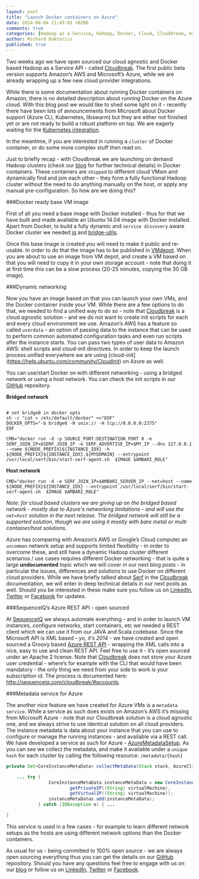 ```yaml
---
layout: post
title: "Launch Docker containers on Azure"
date: 2014-08-04 21:43:01 +0200
comments: true
categories: [Hadoop as a Service, Hadoop, Docker, Cloud, Cloudbreak, Azure]
author: Richard Doktorics
published: true
---
```


Two weeks ago we have open sourced our cloud agnostic and Docker based Hadoop as a Service API - called [Cloudbreak](http://sequenceiq.com/cloudbreak). 
The first public beta version supports Amazon’s AWS and Microsoft’s Azure, while we are already wrapping up a few new cloud provider integrations. 

While there is some documentation about running Docker containers on Amazon, there is no detailed description about running Docker on the Azure cloud.
With this blog post we would like to shed some light on it - recently there have been lots of announcements from Microsoft about Docker support (Azure CLI, Kubernetes, libswarm) but they are either not finished yet or are not ready to build a robust platform on top.
We are eagerly waiting for the [Kubernetes integration](http://azure.microsoft.com/blog/2014/07/10/azure-collaboration-with-google-and-docker/).

In the meantime, if you are interested in running a `cluster` of Docker container, or do some more complex stuff then read on.

Just to briefly recap - with Cloudbreak we are launching on demand Hadoop clusters (check our [blog](http://blog.sequenceiq.com/blog/2014/07/25/cloudbreak-technology/) for further technical details) in Docker containers. These containers are `shipped` to different cloud VMsm and dynamically find and join each other - they form a fully functional Hadoop cluster without the need to do anything manually on the host, or apply any manual pre-configuration.
So how are we doing this? 

<!--more-->

###Docker ready base VM image

First of all you need a base image with Docker installed - thus for that we have built and made available an Ubuntu 14.04 image with Docker installed. Apart from Docker, to build a fully dynamic and `service discovery` aware Docker cluster we needed [jq](http://stedolan.github.io/jq/) and [ bridge-utils](http://www.linuxfromscratch.org/blfs/view/svn/basicnet/bridge-utils.html).

Once this base image is created you will need to make it public and re-usable. In order to do that the image has to be published in [VMdepot](http://vmdepot.msopentech.com/List/Index). When you are about to use an image from VM depot, and create a VM based on that you will need to copy it in your own storage account - note that doing it at first time this can be a slow process (20-25 minutes, copying the 30 GB image).

###Dynamic networking 

Now you have an image based on that you can launch your own VMs, and the Docker container inside your VM. While there are a few options to do that, we needed to find a unified way to do so - note that  [Cloudbreak](http://sequenceiq.com/cloudbreak) is a cloud agnostic solution - and we do not want to create init scripts for each and every cloud environment we use. Amazon’s AWS has a feature so called `userdata` - an option of passing data to the instance that can be used to perform common automated configuration tasks and even run scripts after the instance starts. You can pass two types of user data to Amazon AWS: shell scripts and cloud-init directives. In order to keep the launch process unified everywhere we are using [cloud-init] (https://help.ubuntu.com/community/CloudInit) on Azure as well. 

You can use/start Docker on with different networking - using a bridged network or using a host network. You can check the init scripts in our [GitHub](https://github.com/sequenceiq/cloudbreak/blob/master/src/main/resources/azure-init.sh) repository.

**Bridged network**

```shell

# set bridge0 in docker opts
sh -c "cat > /etc/default/docker" <<"EOF"
DOCKER_OPTS="-b bridge0 -H unix:// -H tcp://0.0.0.0:2375"
EOF

CMD="docker run -d -p SOURCE_PORT:DESTINATION_PORT 0 -e SERF_JOIN_IP=$SERF_JOIN_IP -e SERF_ADVERTISE_IP=$MY_IP --dns 127.0.0.1 --name ${NODE_PREFIX}${INSTANCE_IDX} -h ${NODE_PREFIX}${INSTANCE_IDX}.${MYDOMAIN} --entrypoint /usr/local/serf/bin/start-serf-agent.sh  $IMAGE $AMBARI_ROLE"

```
**Host network**

```shell
CMD="docker run -d -e SERF_JOIN_IP=$AMBARI_SERVER_IP --net=host --name ${NODE_PREFIX}${INSTANCE_IDX} --entrypoint /usr/local/serf/bin/start-serf-agent.sh  $IMAGE $AMBARI_ROLE"
```

*Note: for cloud based clusters we are giving up on the bridged based network - mostly due to Azure's networking limitations - and will use the `net=host` solution in the next release. The bridged network will still be a supported solution, though we are using it mostly with bare metal or multi container/host solutions.*

Azure has (comparing with Amazon’s AWS or Google’s Cloud compute) an `uncommon` network setup and supports limited flexibility - in order to overcome these, and still have a dynamic Hadoop cluster different scenarios / use cases requires different Docker networking - that is quite a large **undocumented** topic which we will cover in our next blog posts - in particular the issues, differences and solutions to use Docker on different cloud providers. While we have briefly talked about [Serf](http://sequenceiq.com/cloudbreak/#technology) in the [Cloudbreak](https://cloudbreak.sequenceiq.com) documentation, we will enter in deep technical details in our next posts as well. Should you be interested in these make sure you follow us on [LinkedIn](https://www.linkedin.com/company/sequenceiq/), [Twitter](https://twitter.com/sequenceiq) or [Facebook](https://www.facebook) for updates.

###SequenceIQ’s Azure REST API - open sourced

At [SequenceIQ](htp://sequenceiq.com) we always automate everything - and in order to launch VM instances, configure networks, start containers, etc we needed a REST client which we can use it from our JAVA and Scala codebase. Since the Microsoft API is XML based - *yo, it’s 2014* - we have created and open sourced a Groovy based [Azure REST API](https://github.com/sequenceiq/azure-rest-client) - wrapping the XML calls into a nice, easy to use and clean REST API. Feel free to use it - it’s open sourced under an Apache 2 license. Note that [Cloudbreak](https://cloudbreak.sequenceiq.com) does not store your Azure user credential - where’s for example with the CLI that would have been mandatory - the only thing we need from your side to work is your subscription id. The process is documented here: http://sequenceiq.com/cloudbreak/#accounts.

###Metadata service for Azure

The another nice feature we have created for Azure VMs is a `metadata service`. While a service as such does exists on Amazon’s AWS it’s missing from Microsoft Azure - note that our Cloudbreak solution is a cloud agnostic one, and we always strive to use identical solution on all cloud providers. The instance metadata is data about your instance that you can use to configure or manage the running instances - and available via a REST call. We have developed a service as such for Azure - [AzureMetadataSetup](https://github.com/sequenceiq/cloudbreak/blob/master/src/main/java/com/sequenceiq/cloudbreak/service/stack/connector/azure/AzureMetadataSetup.java). As you can see we collect the metadata, and make it available under a `unique hash` for each cluster by calling the following resource: `/metadata/{hash}`

```java 
private Set<CoreInstanceMetaData> collectMetaData(Stack stack, AzureClient azureClient, String name) {

	... try {
                CoreInstanceMetaData instanceMetaData = new CoreInstanceMetaData(vmName,
                        getPrivateIP((String) virtualMachine),
                        getVirtualIP((String) virtualMachine));
                instanceMetaDatas.add(instanceMetaData);
            } catch (IOException e) { ...

}
```
This service is used in a few cases - for example to learn different network setups as the hosts are using different network options than the Docker containers.

As usual for us - being committed to 100% open source - we are always open sourcing everything thus you can get the details on our [GitHub](https://github.com/sequenceiq/cloudbreak) repository. 
Should you have any questions feel free to engage with us on our [blog](http://blog.sequenceiq.com/) or follow us on [LinkedIn](https://www.linkedin.com/company/sequenceiq/), [Twitter](https://twitter.com/sequenceiq) or [Facebook](https://www.facebook).





